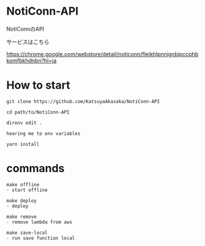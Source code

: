 # NotiConn-API
NotiConnのAPI

サービスはこちら

https://chrome.google.com/webstore/detail/noticonn/flejkhlpnnjgnbjpccphbkomfbkhdnbn?hl=ja

# How to start
```
git clone https://github.com/KatsuyaAkasaka/NotiConn-API

cd path/to/NotiConn-API

direnv edit .

hearing me to env variables

yarn install
```

# commands
```
make offline 
- start offline

make deploy
- deploy

make remove
- remove lambda from aws

make save-local
- run save function local
```
